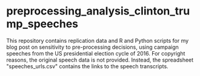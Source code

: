 # preprocessing_analysis_clinton_trump_speeches
This repository contains replication data and R and Python scripts for my blog post on sensitivity to pre-processing decisions, using campaign speeches from the US presidential election cycle of 2016.  For copyright reasons, the original speech data is not provided. Instead, the spreadsheet "speeches_urls.csv" contains the links to the speech transcripts.
